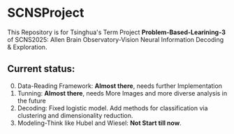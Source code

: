 # SCNSProject

This Repository is for Tsinghua's Term Project **Problem-Based-Learining-3** of SCNS2025: Allen Brain Observatory-Vision Neural Information Decoding & Exploration.

## Current status:

0. Data-Reading Framework: **Almost there**, needs further Implementation
1. Tunning: **Almost there**, needs More Images and more diverse analysis in the future
2. Decoding: Fixed logistic model. Add methods for classification via clustering and dimensionality reduction. 
3. Modeling-Think like Hubel and Wiesel: **Not Start till now**.
